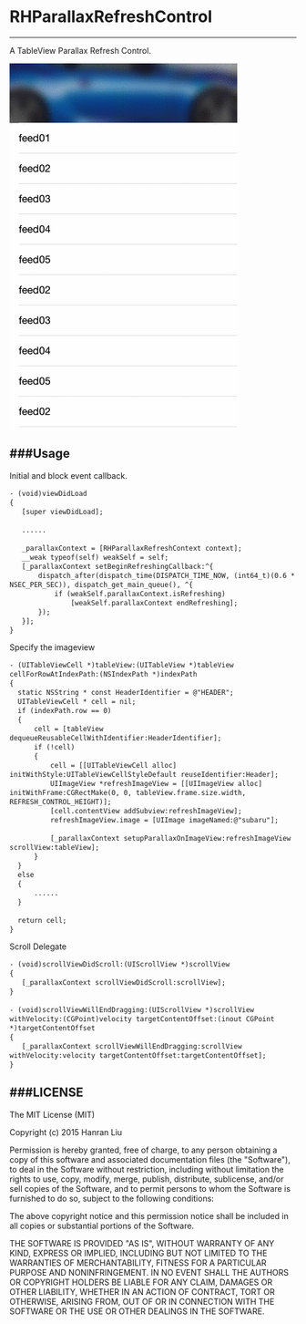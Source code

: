 # RHParallaxRefreshControl
---

A TableView Parallax Refresh Control.

![Effect](https://raw.githubusercontent.com/Rannie/RHParallaxRefreshControl/master/Screenshot.gif)

###Usage
---

Initial and block event callback.

```
- (void)viewDidLoad
{
   [super viewDidLoad];
   
   ......
   
   _parallaxContext = [RHParallaxRefreshContext context];
   __weak typeof(self) weakSelf = self;
   [_parallaxContext setBeginRefreshingCallback:^{
       dispatch_after(dispatch_time(DISPATCH_TIME_NOW, (int64_t)(0.6 * NSEC_PER_SEC)), dispatch_get_main_queue(), ^{
           if (weakSelf.parallaxContext.isRefreshing)
               [weakSelf.parallaxContext endRefreshing];
       });
   }];
}
```

Specify the imageview

```
- (UITableViewCell *)tableView:(UITableView *)tableView cellForRowAtIndexPath:(NSIndexPath *)indexPath
{
  static NSString * const HeaderIdentifier = @"HEADER";
  UITableViewCell * cell = nil;
  if (indexPath.row == 0)
  {
      cell = [tableView dequeueReusableCellWithIdentifier:HeaderIdentifier];
      if (!cell)
      {
          cell = [[UITableViewCell alloc] initWithStyle:UITableViewCellStyleDefault reuseIdentifier:Header];
          UIImageView *refreshImageView = [[UIImageView alloc] initWithFrame:CGRectMake(0, 0, tableView.frame.size.width, REFRESH_CONTROL_HEIGHT)];
          [cell.contentView addSubview:refreshImageView];
          refreshImageView.image = [UIImage imageNamed:@"subaru"];
          
      	  [_parallaxContext setupParallaxOnImageView:refreshImageView scrollView:tableView];
      }
  }
  else
  {
      ......
  }
  
  return cell;
}
```

Scroll Delegate

```
- (void)scrollViewDidScroll:(UIScrollView *)scrollView
{
   [_parallaxContext scrollViewDidScroll:scrollView];
}

- (void)scrollViewWillEndDragging:(UIScrollView *)scrollView withVelocity:(CGPoint)velocity targetContentOffset:(inout CGPoint *)targetContentOffset
{
   [_parallaxContext scrollViewWillEndDragging:scrollView withVelocity:velocity targetContentOffset:targetContentOffset];
}
```

###LICENSE
---

The MIT License (MIT)

Copyright (c) 2015 Hanran Liu

Permission is hereby granted, free of charge, to any person obtaining a copy
of this software and associated documentation files (the "Software"), to deal
in the Software without restriction, including without limitation the rights
to use, copy, modify, merge, publish, distribute, sublicense, and/or sell
copies of the Software, and to permit persons to whom the Software is
furnished to do so, subject to the following conditions:

The above copyright notice and this permission notice shall be included in all
copies or substantial portions of the Software.

THE SOFTWARE IS PROVIDED "AS IS", WITHOUT WARRANTY OF ANY KIND, EXPRESS OR
IMPLIED, INCLUDING BUT NOT LIMITED TO THE WARRANTIES OF MERCHANTABILITY,
FITNESS FOR A PARTICULAR PURPOSE AND NONINFRINGEMENT. IN NO EVENT SHALL THE
AUTHORS OR COPYRIGHT HOLDERS BE LIABLE FOR ANY CLAIM, DAMAGES OR OTHER
LIABILITY, WHETHER IN AN ACTION OF CONTRACT, TORT OR OTHERWISE, ARISING FROM,
OUT OF OR IN CONNECTION WITH THE SOFTWARE OR THE USE OR OTHER DEALINGS IN THE
SOFTWARE.